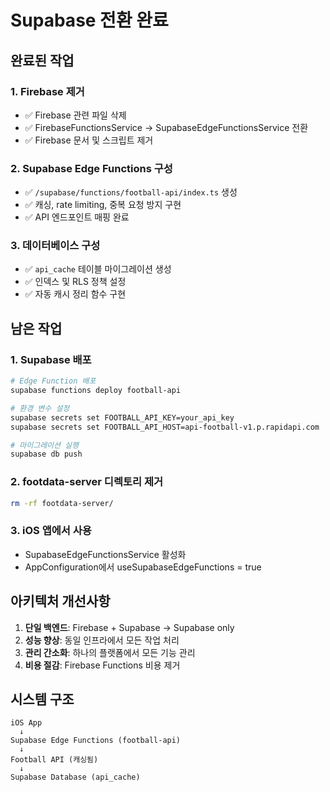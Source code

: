 # Supabase 전환 완료

## 완료된 작업

### 1. Firebase 제거
- ✅ Firebase 관련 파일 삭제
- ✅ FirebaseFunctionsService → SupabaseEdgeFunctionsService 전환
- ✅ Firebase 문서 및 스크립트 제거

### 2. Supabase Edge Functions 구성
- ✅ `/supabase/functions/football-api/index.ts` 생성
- ✅ 캐싱, rate limiting, 중복 요청 방지 구현
- ✅ API 엔드포인트 매핑 완료

### 3. 데이터베이스 구성
- ✅ `api_cache` 테이블 마이그레이션 생성
- ✅ 인덱스 및 RLS 정책 설정
- ✅ 자동 캐시 정리 함수 구현

## 남은 작업

### 1. Supabase 배포
```bash
# Edge Function 배포
supabase functions deploy football-api

# 환경 변수 설정
supabase secrets set FOOTBALL_API_KEY=your_api_key
supabase secrets set FOOTBALL_API_HOST=api-football-v1.p.rapidapi.com

# 마이그레이션 실행
supabase db push
```

### 2. footdata-server 디렉토리 제거
```bash
rm -rf footdata-server/
```

### 3. iOS 앱에서 사용
- SupabaseEdgeFunctionsService 활성화
- AppConfiguration에서 useSupabaseEdgeFunctions = true

## 아키텍처 개선사항
1. **단일 백엔드**: Firebase + Supabase → Supabase only
2. **성능 향상**: 동일 인프라에서 모든 작업 처리
3. **관리 간소화**: 하나의 플랫폼에서 모든 기능 관리
4. **비용 절감**: Firebase Functions 비용 제거

## 시스템 구조
```
iOS App
  ↓
Supabase Edge Functions (football-api)
  ↓
Football API (캐싱됨)
  ↓
Supabase Database (api_cache)
